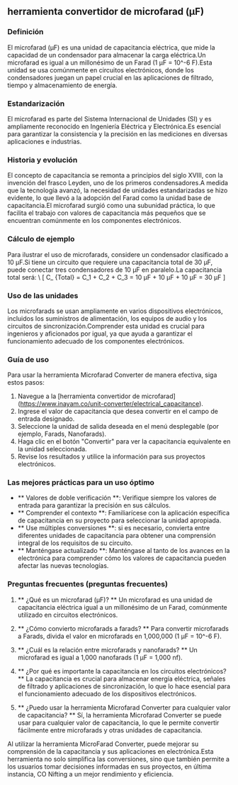 ## herramienta convertidor de microfarad (μF)

### Definición
El microfarad (μF) es una unidad de capacitancia eléctrica, que mide la capacidad de un condensador para almacenar la carga eléctrica.Un microfarad es igual a un millonésimo de un Farad (1 μF = 10^-6 F).Esta unidad se usa comúnmente en circuitos electrónicos, donde los condensadores juegan un papel crucial en las aplicaciones de filtrado, tiempo y almacenamiento de energía.

### Estandarización
El microfarad es parte del Sistema Internacional de Unidades (SI) y es ampliamente reconocido en Ingeniería Eléctrica y Electrónica.Es esencial para garantizar la consistencia y la precisión en las mediciones en diversas aplicaciones e industrias.

### Historia y evolución
El concepto de capacitancia se remonta a principios del siglo XVIII, con la invención del frasco Leyden, uno de los primeros condensadores.A medida que la tecnología avanzó, la necesidad de unidades estandarizadas se hizo evidente, lo que llevó a la adopción del Farad como la unidad base de capacitancia.El microfarad surgió como una subunidad práctica, lo que facilita el trabajo con valores de capacitancia más pequeños que se encuentran comúnmente en los componentes electrónicos.

### Cálculo de ejemplo
Para ilustrar el uso de microfarads, considere un condensador clasificado a 10 μF.Si tiene un circuito que requiere una capacitancia total de 30 μF, puede conectar tres condensadores de 10 μF en paralelo.La capacitancia total será:
\ [
C_ {Total} = C_1 + C_2 + C_3 = 10 μF + 10 μF + 10 μF = 30 μF
\]

### Uso de las unidades
Los microfarads se usan ampliamente en varios dispositivos electrónicos, incluidos los suministros de alimentación, los equipos de audio y los circuitos de sincronización.Comprender esta unidad es crucial para ingenieros y aficionados por igual, ya que ayuda a garantizar el funcionamiento adecuado de los componentes electrónicos.

### Guía de uso
Para usar la herramienta Microfarad Converter de manera efectiva, siga estos pasos:
1. Navegue a la [herramienta convertidor de microfarad] (https://www.inayam.co/unit-converter/electrical_capacitance).
2. Ingrese el valor de capacitancia que desea convertir en el campo de entrada designado.
3. Seleccione la unidad de salida deseada en el menú desplegable (por ejemplo, Farads, Nanofarads).
4. Haga clic en el botón "Convertir" para ver la capacitancia equivalente en la unidad seleccionada.
5. Revise los resultados y utilice la información para sus proyectos electrónicos.

### Las mejores prácticas para un uso óptimo
- ** Valores de doble verificación **: Verifique siempre los valores de entrada para garantizar la precisión en sus cálculos.
- ** Comprender el contexto **: Familiarícese con la aplicación específica de capacitancia en su proyecto para seleccionar la unidad apropiada.
- ** Use múltiples conversiones **: si es necesario, convierta entre diferentes unidades de capacitancia para obtener una comprensión integral de los requisitos de su circuito.
- ** Manténgase actualizado **: Manténgase al tanto de los avances en la electrónica para comprender cómo los valores de capacitancia pueden afectar las nuevas tecnologías.

### Preguntas frecuentes (preguntas frecuentes)

1. ** ¿Qué es un microfarad (μF)? **
Un microfarad es una unidad de capacitancia eléctrica igual a un millonésimo de un Farad, comúnmente utilizado en circuitos electrónicos.

2. ** ¿Cómo convierto microfarads a farads? **
Para convertir microfarads a Farads, divida el valor en microfarads en 1,000,000 (1 μF = 10^-6 F).

3. ** ¿Cuál es la relación entre microfarads y nanofarads? **
Un microfarad es igual a 1,000 nanofarads (1 μF = 1,000 nf).

4. ** ¿Por qué es importante la capacitancia en los circuitos electrónicos? **
La capacitancia es crucial para almacenar energía eléctrica, señales de filtrado y aplicaciones de sincronización, lo que lo hace esencial para el funcionamiento adecuado de los dispositivos electrónicos.

5. ** ¿Puedo usar la herramienta Microfarad Converter para cualquier valor de capacitancia? **
Sí, la herramienta Microfarad Converter se puede usar para cualquier valor de capacitancia, lo que le permite convertir fácilmente entre microfarads y otras unidades de capacitancia.

Al utilizar la herramienta MicroFarad Converter, puede mejorar su comprensión de la capacitancia y sus aplicaciones en electrónica.Esta herramienta no solo simplifica las conversiones, sino que también permite a los usuarios tomar decisiones informadas en sus proyectos, en última instancia, CO Nifting a un mejor rendimiento y eficiencia.